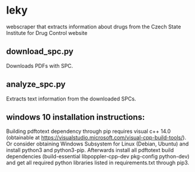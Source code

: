 # leky
webscraper that extracts information about drugs from the Czech State Institute for Drug Control website

## download_spc.py
Downloads PDFs with SPC.

## analyze_spc.py
Extracts text information from the downloaded SPCs.

## windows 10 installation instructions:
Building pdftotext dependency through pip requires visual c++ 14.0 (obtainable at https://visualstudio.microsoft.com/visual-cpp-build-tools/).
Or consider obtaining Windows Subsystem for Linux (Debian, Ubuntu) and install python3 and python3-pip. Afterwards install all pdftotext build dependencies (build-essential libpoppler-cpp-dev pkg-config python-dev) and get all required python libraries listed in requirements.txt through pip3.

